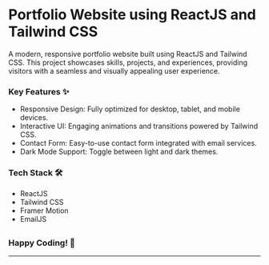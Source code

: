 # Portfolio Website using ReactJS and Tailwind CSS

A modern, responsive portfolio website built using ReactJS and Tailwind CSS. This project showcases skills, projects, and experiences, providing visitors with a seamless and visually appealing user experience.

<h3>Key Features ✨</h3>

- Responsive Design: Fully optimized for desktop, tablet, and mobile devices.
- Interactive UI: Engaging animations and transitions powered by Tailwind CSS.
- Contact Form: Easy-to-use contact form integrated with email services.
- Dark Mode Support: Toggle between light and dark themes.

<h3>Tech Stack 🛠️</h3>

- ReactJS
- Tailwind CSS
- Framer Motion
- EmailJS

<h2> </h2>

<h3>Happy Coding! 🎉</h3>

---
